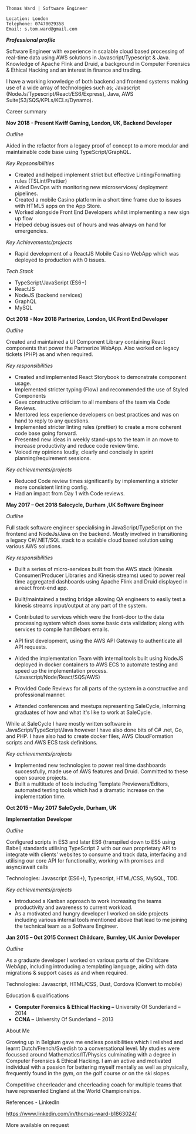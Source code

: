 ```
Thomas Ward | Software Engineer
```
```
Location: London
Telephone: 07470029358
Email: s.tom.ward@gmail.com
```
***Professional profile***

Software Engineer with experience in scalable cloud based processing of real-time data using AWS
solutions in Javascript/Typescript & Java. Knowledge of Apache Flink and Druid, a background in
Computer Forensics & Ethical Hacking and an interest in finance and trading.

I have a working knowledge of both backend and frontend systems making use of a
wide array of technologies such as; Javascript (NodeJs/Typescript/React/ES6/Express), Java, AWS
Suite(S3/SQS/KPLs/KCLs/Dynamo).

Career summary

**Nov 2018 - Present
Kwiff Gaming, London, UK,
Backend Developer**

_Outline_

Aided in the refactor from a legacy proof of concept to a more modular and maintainable code base using TypeScript/GraphQL.

_Key Repsonsibilities_

- Created and helped implement strict but effective Linting/Formatting rules (TSLint/Prettier)
- Aided DevOps with monitoring new microservices/ deployment pipelines.
- Created a mobile Casino platform in a short time frame due to issues with HTML5 apps on the App Store.
- Worked alongside Front End Developers whilst implementing a new sign up flow
- Helped debug issues out of hours and was always on hand for emergencies.

_Key Achievements/projects_

- Rapid development of a ReactJS Mobile Casino WebApp which was deployed to production with 0 issues.

_Tech Stack_

- TypeScript/JavaScript (ES6+)
- ReactJS
- NodeJS (backend services)
- GraphQL
- MySQL

**Oct 2018 - Nov 2018 
Partnerize, London, UK
Front End Developer**

_Outline_

Created and maintained a UI Component Library containing React components that power the
Partnerize WebApp. Also worked on legacy tickets (PHP) as and when required.

_Key responsibilities_

- Created and implemented React Storybook to demonstrate component usage.
- Implemented stricter typing (Flow) and recommended the use of Styled Components
- Gave constructive criticism to all members of the team via Code Reviews.
- Mentored less experience developers on best practices and was on hand to reply to any
    questions.
- Implemented stricter linting rules (prettier) to create a more coherent code base going
    forward.
- Presented new ideas in weekly stand-ups to the team in an move to increase productivity and
    reduce code review time.
- Voiced my opinions loudly, clearly and concisely in sprint planning/requirement sessions.

_Key achievements/projects_

- Reduced Code review times significantly by implementing a stricter more consistent linting
    config.
- Had an impact from Day 1 with Code reviews.

**May 2017 – Oct 2018 
Salecycle, Durham ,UK
Software Engineer**

_Outline_

Full stack software engineer specialising in JavaScript/TypeScript on the frontend and NodeJs/Java on
the backend. Mostly involved in transitioning a legacy C#/.NET/SQL stack to a scalable cloud based
solution using various AWS solutions.

_Key responsibilities_

- Built a series of micro-services built from the AWS stack (Kinesis Consumer/Producer
    Libraries and Kinesis streams) used to power real time aggregated dashboards using Apache
    Flink and Druid displayed in a react front-end app.
- Built/maintained a testing bridge allowing QA engineers to easily test a kinesis streams
    input/output at any part of the system.


- Contributed to services which were the front-door to the data processing system which does
    some basic data validation; along with services to compile handlebars emails.
- API first development, using the AWS API Gateway to authenticate all API requests.
- Aided the implementation Team with internal tools built using NodeJS deployed in docker
    containers to AWS ECS to automate testing and speed up the implementation process.
    (Javascript/Node/React/SQS/AWS)
- Provided Code Reviews for all parts of the system in a constructive and professional manner.
- Attended conferences and meetups representing SaleCycle, informing graduates of how and
    what it's like to work at SaleCycle.

While at SaleCycle I have mostly written software in JavaScript/TypeScript/Java however I have also
done bits of C# .net, Go, and PHP. I have also had to create docker files, AWS CloudFormation scripts
and AWS ECS task definitions.

_Key achievements/projects_

- Implemented new technologies to power real time dashboards successfully, made use of
    AWS features and Druid. Committed to these open source projects.
- Built a multitude of tools including Template Previewers/Editors, automated testing tools
    which had a dramatic increase on the implementation time.

**Oct 2015 – May 2017 
SaleCycle, Durham, UK**

**Implementation Developer**

_Outline_

Configured scripts in ES3 and later ES6 (transpiled down to ES5 using Babel) standards utilising
TypeScript 2 with our own proprietary API to integrate with clients' websites to consume and track
data, interfacing and utilising our core API for functionality, working with promises and async/await
calls

Technologies: Javascript (ES6+), Typescript, HTML/CSS, MySQL, TDD.

_Key achievements/projects_

- Introduced a Kanban approach to work increasing the teams productivity and awareness to
    current workload.
- As a motivated and hungry developer I worked on side projects including various internal
    tools mentioned above that lead to me joining the technical team as a Software Engineer.

**Jan 2015 – Oct 2015 
Connect Childcare, Burnley, UK
Junior Developer**

_Outline_

As a graduate developer I worked on various parts of the Childcare WebApp, including introducing a
templating language, aiding with data migrations & support cases as and when required.

Technologies: Javascript, HTML/CSS, Dust, Cordova (Convert to mobile)

Education & qualifications

- **Computer Forensics & Ethical Hacking –** University Of Sunderland – 2014
- **CCNA –** University Of Sunderland – 2013

About Me


Growing up in Belgium gave me endless possibilities which I relished and learnt
Dutch/French/Swedish to a conversational level. My studies were focussed around
Mathematics/IT/Physics culminating with a degree in Computer Forensics & Ethical Hacking. I am an
active and motivated individual with a passion for bettering myself mentally as well as physically,
frequently found in the gym, on the golf course or on the ski slopes.

Competitive cheerleader and cheerleading coach for multiple teams that have represented England at
the World Championships.

References - LinkedIn

https://www.linkedin.com/in/thomas-ward-b1863024/

More available on request


